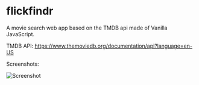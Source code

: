 # flickfindr

A movie search web app based on the TMDB api made of Vanilla JavaScript.

TMDB API: https://www.themoviedb.org/documentation/api?language=en-US

Screenshots:

![Screenshot](https://user-images.githubusercontent.com/54687372/126814217-ea38bd87-4e6c-4427-baec-b053175df9c8.png)
